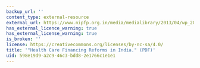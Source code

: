 ```yaml
---
backup_url: ''
content_type: external-resource
external_url: https://www.nipfp.org.in/media/medialibrary/2013/04/wp_2012_100.pdf
has_external_licence_warning: true
has_external_license_warning: true
is_broken: ''
license: https://creativecommons.org/licenses/by-nc-sa/4.0/
title: '"Health Care Financing Reforms in India." (PDF)'
uid: 598e19d9-a2c9-46c3-bdd8-2e1766c1e1e1
---
```

